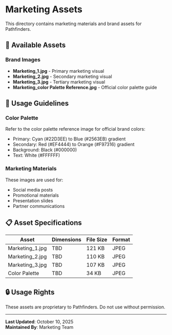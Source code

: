 # Marketing Assets

This directory contains marketing materials and brand assets for Pathfinders.

## 📁 Available Assets

### Brand Images
- **Marketing_1.jpg** - Primary marketing visual
- **Marketing_2.jpg** - Secondary marketing visual
- **Marketing_3.jpg** - Tertiary marketing visual
- **Marketing_color Palette Reference.jpg** - Official color palette guide

## 🎨 Usage Guidelines

### Color Palette
Refer to the color palette reference image for official brand colors:
- Primary: Cyan (#22D3EE) to Blue (#2563EB) gradient
- Secondary: Red (#EF4444) to Orange (#F97316) gradient
- Background: Black (#000000)
- Text: White (#FFFFFF)

### Marketing Materials
These images are used for:
- Social media posts
- Promotional materials
- Presentation slides
- Partner communications

## 📋 Asset Specifications

| Asset | Dimensions | File Size | Format |
|-------|------------|-----------|--------|
| Marketing_1.jpg | TBD | 121 KB | JPEG |
| Marketing_2.jpg | TBD | 110 KB | JPEG |
| Marketing_3.jpg | TBD | 107 KB | JPEG |
| Color Palette | TBD | 34 KB | JPEG |

## 🔒 Usage Rights

These assets are proprietary to Pathfinders. Do not use without permission.

---

**Last Updated**: October 10, 2025  
**Maintained By**: Marketing Team

